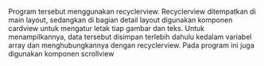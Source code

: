 Program tersebut menggunakan recyclerview. Recyclerview ditempatkan di main layout, sedangkan di bagian detail layout digunakan komponen cardview untuk mengatur letak tiap gambar dan teks. Untuk menampilkannya, data tersebut disimpan terlebih dahulu kedalam variabel array dan menghubungkannya dengan recyclerview. Pada program ini juga digunakan komponen scrollview